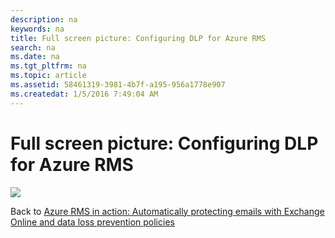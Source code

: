 ```yaml
---
description: na
keywords: na
title: Full screen picture: Configuring DLP for Azure RMS
search: na
ms.date: na
ms.tgt_pltfrm: na
ms.topic: article
ms.assetid: 58461319-3981-4b7f-a195-956a1778e907
ms.createdat: 1/5/2016 7:49:04 AM
---
```

# Full screen picture: Configuring DLP for Azure RMS
![](../Image/AzRMS_DLPExample.png)

Back to [Azure RMS in action: Automatically protecting emails with Exchange Online and data loss prevention policies](http://technet.microsoft.com/library/jj585026.aspx)


